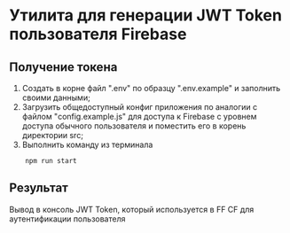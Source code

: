 # Утилита для генерации JWT Token пользователя Firebase

## Получение токена
1. Создать в корне файл ".env" по образцу ".env.example" и заполнить своими данными;
1. Загрузить общедоступный конфиг приложения по аналогии с файлом "config.example.js" для доступа к Firebase с уровнем доступа обычного пользователя и поместить его в корень директории src;
2. Выполнить команду из терминала

```
    npm run start
```

## Результат
Вывод в консоль JWT Token, который используется в FF CF для аутентификации пользователя